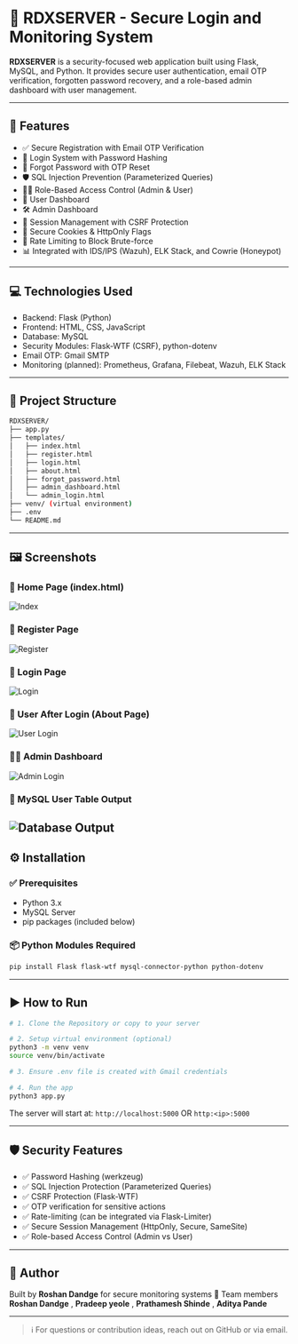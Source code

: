 # 🔐 RDXSERVER - Secure Login and Monitoring System

**RDXSERVER** is a security-focused web application built using Flask, MySQL, and Python. It provides secure user authentication, email OTP verification, forgotten password recovery, and a role-based admin dashboard with user management.

---

## 🚀 Features

- ✅ Secure Registration with Email OTP Verification
- 🔐 Login System with Password Hashing
- 🚫 Forgot Password with OTP Reset
- 🛡️ SQL Injection Prevention (Parameterized Queries)
- 👨‍💼 Role-Based Access Control (Admin & User)
- 🧑 User Dashboard
- 🛠️ Admin Dashboard
- 📛 Session Management with CSRF Protection
- 🔐 Secure Cookies & HttpOnly Flags
- 🧠 Rate Limiting to Block Brute-force
- 📊 Integrated with IDS/IPS (Wazuh), ELK Stack, and Cowrie (Honeypot)


---

## 💻 Technologies Used

- Backend: Flask (Python)
- Frontend: HTML, CSS, JavaScript
- Database: MySQL
- Security Modules: Flask-WTF (CSRF), python-dotenv
- Email OTP: Gmail SMTP
- Monitoring (planned): Prometheus, Grafana, Filebeat, Wazuh, ELK Stack

---

## 📁 Project Structure

```bash
RDXSERVER/
├── app.py
├── templates/
│   ├── index.html
│   ├── register.html
│   ├── login.html
│   ├── about.html
│   ├── forgot_password.html
│   ├── admin_dashboard.html
│   └── admin_login.html
├── venv/ (virtual environment)
├── .env
└── README.md
```

---

## 🖼️ Screenshots

### 🔷 Home Page (index.html)
![Index](https://github.com/user-attachments/assets/a0940057-1638-4f67-9edb-2fcea6662115)

### 📝 Register Page
![Register](https://github.com/user-attachments/assets/8d6f8523-edcb-423d-82dd-eabd47f6ed85)

### 🔐 Login Page
![Login](https://github.com/user-attachments/assets/b904eee4-8e7a-48c8-a2a7-667f654ef356)

### 👤 User After Login (About Page)
![User Login](https://github.com/user-attachments/assets/a09dc481-7baf-4117-82f5-42816a8b489f)

### 🧑‍💼 Admin Dashboard
![Admin Login](https://github.com/user-attachments/assets/18e2f97a-212c-4c30-9d96-8fce5f11adb6)

### 🧾 MySQL User Table Output
![Database Output](https://github.com/user-attachments/assets/ac079296-0ab1-4ad0-a010-48f02ca25190)
---

## ⚙️ Installation

### ✅ Prerequisites

- Python 3.x
- MySQL Server
- pip packages (included below)

### 📦 Python Modules Required

```bash
pip install Flask flask-wtf mysql-connector-python python-dotenv
```

---

## ▶️ How to Run

```bash
# 1. Clone the Repository or copy to your server

# 2. Setup virtual environment (optional)
python3 -m venv venv
source venv/bin/activate

# 3. Ensure .env file is created with Gmail credentials

# 4. Run the app
python3 app.py
```

The server will start at: `http://localhost:5000` OR `http:<ip>:5000`

---

## 🛡️ Security Features

- ✅ Password Hashing (werkzeug)
- ✅ SQL Injection Protection (Parameterized Queries)
- ✅ CSRF Protection (Flask-WTF)
- ✅ OTP verification for sensitive actions
- ✅ Rate-limiting (can be integrated via Flask-Limiter)
- ✅ Secure Session Management (HttpOnly, Secure, SameSite)
- ✅ Role-based Access Control (Admin vs User)

---

## 📌 Author

Built by **Roshan Dandge** for secure monitoring systems 🚨
Team members **Roshan Dandge** ,  **Pradeep yeole** , **Prathamesh Shinde** , **Aditya Pande**

---

> ℹ️ For questions or contribution ideas, reach out on GitHub or via email.
